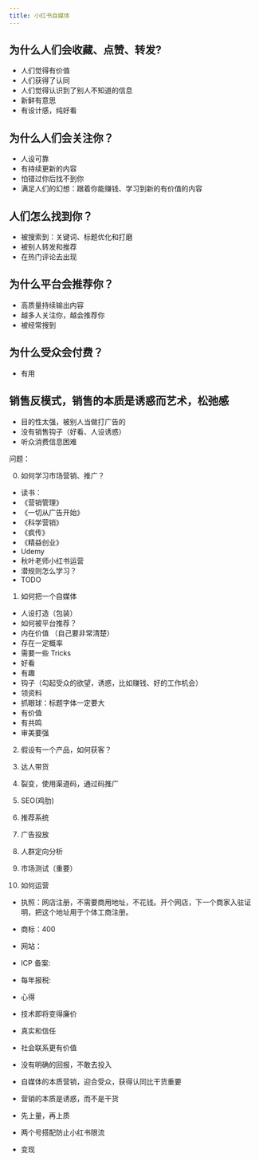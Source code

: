 ```yaml
---
title: 小红书自媒体
---
```


## 为什么人们会收藏、点赞、转发?

- 人们觉得有价值
- 人们获得了认同
- 人们觉得认识到了别人不知道的信息
- 新鲜有意思
- 有设计感，纯好看

## 为什么人们会关注你？

- 人设可靠
- 有持续更新的内容
- 怕错过你后找不到你
- 满足人们的幻想：跟着你能赚钱、学习到新的有价值的内容


## 人们怎么找到你？

- 被搜索到：关键词、标题优化和打磨
- 被别人转发和推荐
- 在热门评论去出现

## 为什么平台会推荐你？

- 高质量持续输出内容
- 越多人关注你，越会推荐你
- 被经常搜到

## 为什么受众会付费？

- 有用

## 销售反模式，销售的本质是诱惑而艺术，松弛感

- 目的性太强，被别人当做打广告的
- 没有销售钩子（好看、人设诱惑）
- 听众消费信息困难



问题：

0. 如何学习市场营销、推广？
 - 读书：
  - 《营销管理》
  - 《一切从广告开始》
  - 《科学营销》
  - 《疯传》
  - 《精益创业》
 - Udemy
  - 秋叶老师小红书运营
 - 潜规则怎么学习？
  - TODO
1. 如何把一个自媒体
 - 人设打造（包装）
 - 如何被平台推荐？
 - 内在价值 （自己要非常清楚）
 - 存在一定概率
 - 需要一些 Tricks
  - 好看
  - 有趣
  - 钩子（勾起受众的欲望，诱惑，比如赚钱、好的工作机会）
  - 领资料
  - 抓眼球：标题字体一定要大
  - 有价值
  - 有共鸣
  - 审美要强

2. 假设有一个产品，如何获客？
 1. 达人带货
 2. 裂变，使用渠道码，通过码推广
 3. SEO(鸡肋)
 4. 推荐系统
 5. 广告投放
 6. 人群定向分析
 7. 市场测试（重要）

3. 如何运营
 - 执照：网店注册，不需要商用地址，不花钱。开个网店，下一个商家入驻证明，把这个地址用于个体工商注册。
 - 商标：400
 - 网站：
 - ICP 备案: 
 - 每年报税: 

- 心得
 - 技术即将变得廉价
 - 真实和信任
 - 社会联系更有价值
 - 没有明确的回报，不敢去投入
 - 自媒体的本质营销，迎合受众，获得认同比干货重要
 - 营销的本质是诱惑，而不是干货
 - 先上量，再上质

- 两个号搭配防止小红书限流
- 变现